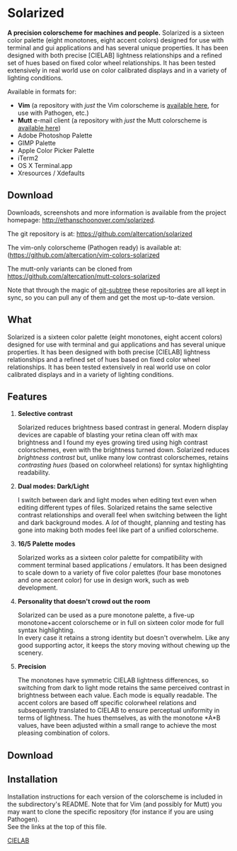 Solarized
=========

**A precision colorscheme for machines and people.** Solarized is a sixteen 
color palette (eight monotones, eight accent colors) designed for use with 
terminal and gui applications and has several unique properties. It has been 
designed with both precise [CIELAB] lightness relationships and a refined set 
of hues based on fixed color wheel relationships. It has been tested 
extensively in real world use on color calibrated displays and in a variety of 
lighting conditions.

Available in formats for:

* **Vim** (a repository with *just* the Vim colorscheme is [available 
  here](https://github.com/altercation/vim-colors-solarized), for use with 
  Pathogen, etc.)
* **Mutt** e-mail client (a repository with *just* the Mutt colorscheme is 
  [available here](https://github.com/altercation/mutt-colors-solarized))
* Adobe Photoshop Palette
* GIMP Palette
* Apple Color Picker Palette
* iTerm2
* OS X Terminal.app
* Xresources / Xdefaults

Download
--------

Downloads, screenshots and more information is available from the project 
homepage: <http://ethanschoonover.com/solarized>.

The git repository is at: https://github.com/altercation/solarized

The vim-only colorscheme (Pathogen ready) is available at: (https://github.com/altercation/vim-colors-solarized

The mutt-only variants can be cloned from https://github.com/altercation/mutt-colors-solarized

Note that through the magic of 
[git-subtree](https://github.com/apenwarr/git-subtree) these repositories are 
all kept in sync, so you can pull any of them and get the most up-to-date 
version.

What
----

Solarized is a sixteen color palette (eight monotones, eight accent colors) 
designed for use with terminal and gui applications and has several unique 
properties. It has been designed with both precise [CIELAB] lightness 
relationships and a refined set of hues based on fixed color wheel 
relationships. It has been tested extensively in real world use on color 
calibrated displays and in a variety of lighting conditions.

Features
--------

1. **Selective contrast**

    Solarized reduces brightness based contrast in general. Modern display 
    devices are capable of blasting your retina clean off with max brightness 
    and I found my eyes growing tired using high contrast colorschemes, even 
    with the brightness turned down. Solarized reduces *brightness contrast* 
    but, unlike many low contrast colorschemes, retains *contrasting hues* 
    (based on colorwheel relations) for syntax highlighting readability.

2. **Dual modes: Dark/Light**

    I switch between dark and light modes when editing text even when editing
    different types of files. Solarized retains the same selective contrast 
    relationships and overall feel when switching between the light and dark 
    background modes. A *lot* of thought, planning and testing has gone into 
    making both modes feel like part of a unified colorscheme.

3. **16/5 Palette modes**

    Solarized works as a sixteen color palette for compatibility with comment
    terminal based applications / emulators. It has been designed to scale down 
    to a variety of five color palettes (four base monotones and one accent 
    color) for use in design work, such as web development.

4.  **Personality that doesn't crowd out the room**

    Solarized can be used as a pure monotone palette, a five-up monotone+accent 
    colorscheme or in full on sixteen color mode for full syntax highlighting.  
    In every case it retains a strong identity but doesn't overwhelm. Like any 
    good supporting actor, it keeps the story moving without chewing up the 
    scenery.

5.  **Precision**

    The monotones have symmetric CIELAB lightness differences, so switching 
    from dark to light mode retains the same perceived contrast in brightness 
    between each value. Each mode is equally readable. The accent colors are 
    based off specific colorwheel relations and subsequently translated to 
    CIELAB to ensure perceptual uniformity in terms of lightness. The hues 
    themselves, as with the monotone \*A\*B values, have been adjusted within 
    a small range to achieve the most pleasing combination of colors.

Download
--------



Installation
------------

Installation instructions for each version of the colorscheme is included in 
the subdirectory's README. Note that for Vim (and possibly for Mutt) you may 
want to clone the specific repository (for instance if you are using Pathogen).  
See the links at the top of this file.

[CIELAB](http://en.wikipedia.org/wiki/Lab_color_space)
